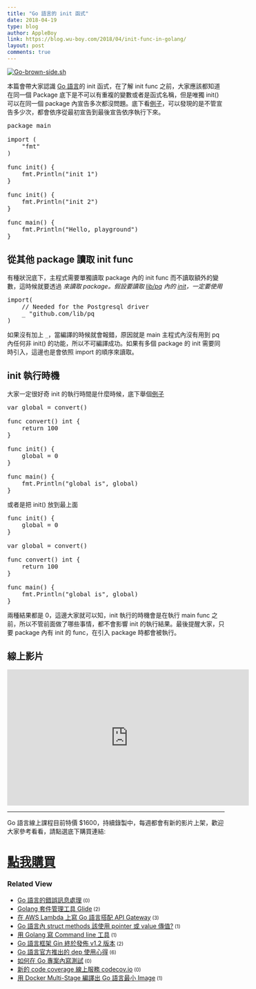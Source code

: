 ```yaml
---
title: "Go 語言的 init 函式"
date: 2018-04-19
type: blog
author: AppleBoy
link: https://blog.wu-boy.com/2018/04/init-func-in-golang/
layout: post
comments: true
---
```


<a href="https://www.flickr.com/photos/appleboy/24407557644/in/dateposted-public/" title="Go-brown-side.sh"><img src="https://i1.wp.com/farm2.staticflickr.com/1622/24407557644_36087ca6de.jpg?w=840&#038;ssl=1" alt="Go-brown-side.sh" data-recalc-dims="1" /></a>

本篇會帶大家認識 <a href="https://golang.org">Go 語言</a>的 init 函式，在了解 init func 之前，大家應該都知道在同一個 Package 底下是不可以有重複的變數或者是函式名稱，但是唯獨 init() 可以在同一個 package 內宣告多次都沒問題。底下看<a href="https://play.golang.org/p/AN-6MK4qVVL">例子</a>，可以發現的是不管宣告多少次，都會依序從最初宣告到最後宣告依序執行下來。

<pre class="brush: go; title: ; notranslate">
package main

import (
    &quot;fmt&quot;
)

func init() {
    fmt.Println(&quot;init 1&quot;)
}

func init() {
    fmt.Println(&quot;init 2&quot;)
}

func main() {
    fmt.Println(&quot;Hello, playground&quot;)
}
</pre>

<span id="more-7013"></span>

<h2>從其他 package 讀取 init func</h2>

有種狀況底下，主程式需要單獨讀取 package 內的 init func 而不讀取額外的變數，這時候就要透過 <code>_</code> 來讀取 package。假設要讀取 <a href="https://github.com/lib/pq">lib/pq</a> 內的 <a href="https://github.com/lib/pq/blob/master/conn.go#L48-L50">init</a>，一定要使用 <code>_</code>

<pre class="brush: go; title: ; notranslate">
import(
    // Needed for the Postgresql driver
    _ &quot;github.com/lib/pq
)
</pre>

如果沒有加上 <code>_</code>，當編譯的時候就會報錯，原因就是 main 主程式內沒有用到 pq 內任何非 init() 的功能，所以不可編譯成功。如果有多個 package 的 init 需要同時引入，這邊也是會依照 import 的順序來讀取。

<h2>init 執行時機</h2>

大家一定很好奇 init 的執行時間是什麼時候，底下舉個<a href="https://github.com/go-training/training/blob/990af0ec6605e1e5f9ce239cc9380d79d80ddbce/example16-init-func/main.go#L10-L22">例子</a>

<pre class="brush: go; title: ; notranslate">
var global = convert()

func convert() int {
    return 100
}

func init() {
    global = 0
}

func main() {
    fmt.Println(&quot;global is&quot;, global)
}
</pre>

或者是把 init() 放到最上面

<pre class="brush: go; title: ; notranslate">
func init() {
    global = 0
}

var global = convert()

func convert() int {
    return 100
}

func main() {
    fmt.Println(&quot;global is&quot;, global)
}
</pre>

兩種結果都是 0，這邊大家就可以知，init 執行的時機會是在執行 main func 之前，所以不管前面做了哪些事情，都不會影響 init 的執行結果。最後提醒大家，只要 package 內有 init 的 func，在引入 package 時都會被執行。

<h2>線上影片</h2>

<iframe width="560" height="315" src="https://www.youtube.com/embed/WXMUWMsRTjQ" frameborder="0" allow="autoplay; encrypted-media" allowfullscreen></iframe>

<hr />

Go 語言線上課程目前特價 $1600，持續錄製中，每週都會有新的影片上架，歡迎大家參考看看，請點選底下購買連結:

<h1><a href="http://bit.ly/intro-golang">點我購買</a></h1>
<div class="wp_rp_wrap  wp_rp_plain" ><div class="wp_rp_content"><h3 class="related_post_title">Related View</h3><ul class="related_post wp_rp"><li data-position="0" data-poid="in-6671" data-post-type="none" ><a href="https://blog.wu-boy.com/2017/03/error-handler-in-golang/" class="wp_rp_title">Go 語言的錯誤訊息處理</a><small class="wp_rp_comments_count"> (0)</small><br /></li><li data-position="1" data-poid="in-6342" data-post-type="none" ><a href="https://blog.wu-boy.com/2016/05/package-management-for-golang-glide/" class="wp_rp_title">Golang 套件管理工具 Glide</a><small class="wp_rp_comments_count"> (2)</small><br /></li><li data-position="2" data-poid="in-6953" data-post-type="none" ><a href="https://blog.wu-boy.com/2018/01/write-golang-in-aws-lambda/" class="wp_rp_title">在 AWS Lambda 上寫 Go 語言搭配 API Gateway</a><small class="wp_rp_comments_count"> (3)</small><br /></li><li data-position="3" data-poid="in-6721" data-post-type="none" ><a href="https://blog.wu-boy.com/2017/05/go-struct-method-pointer-or-value/" class="wp_rp_title">Go 語言內 struct methods 該使用 pointer 或 value 傳值?</a><small class="wp_rp_comments_count"> (1)</small><br /></li><li data-position="4" data-poid="in-6661" data-post-type="none" ><a href="https://blog.wu-boy.com/2017/02/write-command-line-in-golang/" class="wp_rp_title">用 Golang 寫 Command line 工具</a><small class="wp_rp_comments_count"> (1)</small><br /></li><li data-position="5" data-poid="in-6772" data-post-type="none" ><a href="https://blog.wu-boy.com/2017/07/go-framework-gin-release-v1-2/" class="wp_rp_title">Go 語言框架 Gin 終於發佈 v1.2 版本</a><small class="wp_rp_comments_count"> (2)</small><br /></li><li data-position="6" data-poid="in-6674" data-post-type="none" ><a href="https://blog.wu-boy.com/2017/03/golang-dependency-management-tool-dep/" class="wp_rp_title">Go 語言官方推出的 dep 使用心得</a><small class="wp_rp_comments_count"> (6)</small><br /></li><li data-position="7" data-poid="in-7021" data-post-type="none" ><a href="https://blog.wu-boy.com/2018/05/how-to-write-testing-in-golang/" class="wp_rp_title">如何在 Go 專案內寫測試</a><small class="wp_rp_comments_count"> (0)</small><br /></li><li data-position="8" data-poid="in-6452" data-post-type="none" ><a href="https://blog.wu-boy.com/2016/07/new-coverage-service-codecov-io/" class="wp_rp_title">新的 code coverage 線上服務 codecov.io</a><small class="wp_rp_comments_count"> (0)</small><br /></li><li data-position="9" data-poid="in-6714" data-post-type="none" ><a href="https://blog.wu-boy.com/2017/04/build-minimal-docker-container-using-multi-stage-for-go-app/" class="wp_rp_title">用 Docker Multi-Stage 編譯出 Go 語言最小 Image</a><small class="wp_rp_comments_count"> (1)</small><br /></li></ul></div></div>
